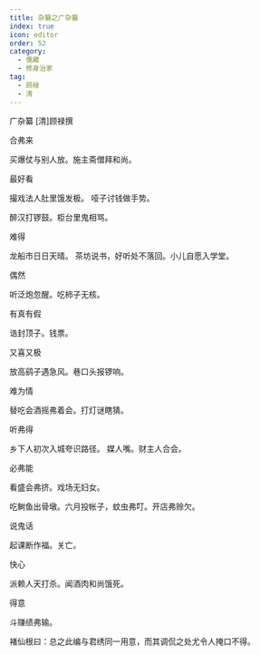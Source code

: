 ```yaml
---
title: 杂纂之广杂纂
index: true
icon: editor
order: 52
category:
  - 儒藏
  - 修身治家
tag:
  - 顾禄
  - 清
---
```


广杂纂   [清]顾禄撰  

合弗来  

买爆仗与别人放。施主斋僧拜和尚。  

最好看  

撮戏法人肚里饿发极。  哑子讨钱做手势。  

醉汉打锣鼓。柜台里鬼相骂。  

难得  

龙船市日日天晴。  茶坊说书，好听处不落回。小儿自愿入学堂。  

偶然  

听泛炮忽醒。吃柿子无核。  

有真有假  

诰封顶子。钱票。  

又喜又极  

放高鹞子遇急风。巷口头报锣响。  

难为情  

替吃会酒摇弗着会。打灯谜瞎猜。  

听弗得  

乡下人初次入城夸识路径。  媒人嘴。财主人合会。  

必弗能  

看盛会弗挤。戏场无妇女。  

吃鲥鱼出骨墩。六月投帐子，蚊虫弗叮。开店弗赊欠。  

说鬼话  

起课断作福。关亡。  

快心  

派赖人天打杀。闻酒肉和尚饿死。  

得意  

斗赚绩弗输。  

褚仙根曰：总之此编与君绣同一用意，而其调侃之处尤令人掩口不得。  

